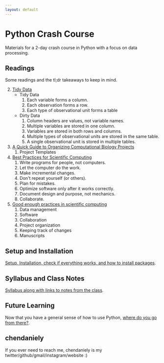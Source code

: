 ```yaml
---
layout: default
---
```


# Python Crash Course

Materials for a 2-day crash course in Python with a focus on data processing.

## Readings

Some readings and the tl;dr takeaways to keep in mind.

2. [Tidy Data][2]
	- Tidy Data
		1. Each variable forms a column.
		2. Each observation forms a row.
		3. Each type of observational unit forms a table
	- Dirty Data
		1. Column headers are values, not variable names.
		2. Multiple variables are stored in one column.
		3. Variables are stored in both rows and columns.
		4. Multiple types of observational units are stored in the same table.
		5. A single observational unit is stored in multiple tables.
1. [A Quick Guide to Organizing Computational Biology Projects][1]
	1. Project Templates
3. [Best Practices for Scientific Computing][3]
	1. Write programs for people, not computers.
	2. Let the computer do the work.
	3. Make incremental changes.
	4. Don't repeat yourself (or others).
	5. Plan for mistakes.
	6. Optimize software only after it works correctly.
	7. Document design and purpose, not mechanics.
	8. Collaborate.
4. [Good enough practices in scientific computing][4]
	1. Data management
	2. Software
	3. Collaboration
	4. Project organization
	5. Keeping track of changes
	6. Manuscripts

## Setup and Installation

[Setup, Installation, check if everything works, and how to install packages](./setup.html).

## Syllabus and Class Notes

[Syllabus along with links to notes from the class](./syllabus.html).

## Future Learning

Now that you have a general sense of how to use Python,
[where do you go from there?](./future_learning.html).

## chendaniely

If you ever need to reach me, chendaniely is my twitter/github/gmail/instagram/website :)

[1]: https://journals.plos.org/ploscompbiol/article?id=10.1371/journal.pcbi.1000424
[2]: http://vita.had.co.nz/papers/tidy-data.html
[3]: https://journals.plos.org/plosbiology/article?id=10.1371/journal.pbio.1001745
[4]: https://journals.plos.org/ploscompbiol/article?id=10.1371/journal.pcbi.1005510
